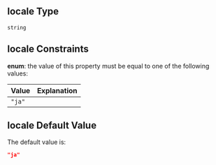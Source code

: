 ## locale Type

`string`

## locale Constraints

**enum**: the value of this property must be equal to one of the following values:

| Value  | Explanation |
| :----- | :---------- |
| `"ja"` |             |

## locale Default Value

The default value is:

```json
"ja"
```
